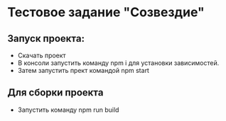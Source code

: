# Тестовое задание "Созвездие"

## Запуск проекта: ##
- Скачать проект
- В консоли запустить команду npm i для установки зависимостей.
- Затем запустить прект командой npm start

## Для сборки проекта
- Запустить команду npm run build


